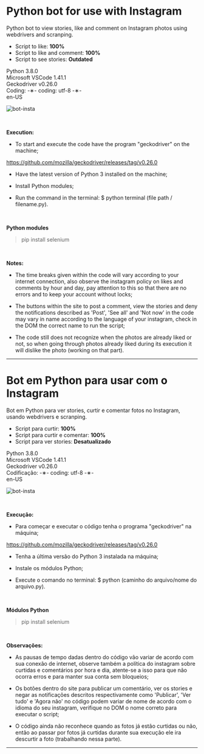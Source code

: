 # Python bot for use with Instagram

Python bot to view stories, like and comment on Instagram photos using webdrivers and scranping.

* Script to like: <strong>100%</strong></br>
* Script to like and comment: <strong>100%</strong></br>
* Script to see stories: <strong>Outdated</strong>

Python 3.8.0 </br>
Microsoft VSCode 1.41.1 </br>
Geckodriver v0.26.0 </br>
Coding: -&lowast;- coding: utf-8 -&lowast;- </br>
en-US </br>

![bot-insta](https://github.com/alpdias/bot-python-instagram/blob/master/img/bot-insta.png)

</br>

<strong>Execution:</strong>
 
 * To start and execute the code have the program "geckodriver" on the machine;
 
  https://github.com/mozilla/geckodriver/releases/tag/v0.26.0
  
* Have the latest version of Python 3 installed on the machine;

* Install Python modules;

* Run the command in the terminal: $ python terminal (file path / filename.py).

</br>
  
<strong>Python modules</strong>

 > pip install selenium </br>
 
 </br>
 
<strong>Notes:</strong>
 
* The time breaks given within the code will vary according to your internet connection, also observe the instagram policy on likes and comments by hour and day, pay attention to this so that there are no errors and to keep your account without locks;
 
* The buttons within the site to post a comment, view the stories and deny the notifications described as 'Post', 'See all' and 'Not now' in the code may vary in name according to the language of your instagram, check in the DOM the correct name to run the script;

* The code still does not recognize when the photos are already liked or not, so when going through photos already liked during its execution it will dislike the photo (working on that part).

 ---------------------------------------------------------------------------------------------------------------------

# Bot em Python para usar com o Instagram

Bot em Python para ver stories, curtir e comentar fotos no Instagram, usando webdrivers e scranping.

* Script para curtir: <strong>100%</strong> </br>
* Script para curtir e comentar: <strong>100%</strong> </br>
* Script para ver stories: <strong>Desatualizado</strong>

Python 3.8.0 </br>
Microsoft VSCode 1.41.1 </br>
Geckodriver v0.26.0 </br>
Codificação: -&lowast;- coding: utf-8 -&lowast;- </br>
en-US </br>

![bot-insta](https://github.com/alpdias/bot-python-instagram/blob/master/img/bot-insta.png)

</br>

<strong>Execução:</strong>
 
 * Para começar e executar o código tenha o programa "geckodriver" na máquina;
 
  https://github.com/mozilla/geckodriver/releases/tag/v0.26.0
  
* Tenha a última versão do Python 3 instalada na máquina;

* Instale os módulos Python;

* Execute o comando no terminal: $ python (caminho do arquivo/nome do arquivo.py).

</br>
  
<strong>Módulos Python</strong>

 > pip install selenium </br>
 
 </br>
 
<strong>Observações:</strong>
 
* As pausas de tempo dadas dentro do código vão variar de acordo com sua conexão de internet, observe também a política do instagram sobre curtidas e comentários por hora e dia, atente-se a isso para que não ocorra erros e para manter sua conta sem bloqueios;
 
* Os botões dentro do site para publicar um comentário, ver os stories e negar as notificações descritos respectivamente como 'Publicar', 'Ver tudo' e 'Agora não' no código podem variar de nome de acordo com o idioma do seu instagram, verifique no DOM o nome correto para executar o script;

* O código ainda não reconhece quando as fotos já estão curtidas ou não, então ao passar por fotos já curtidas durante sua execução ele ira descurtir a foto (trabalhando nessa parte).
 
----------------------------------------------------------------------------------------------------------------------
